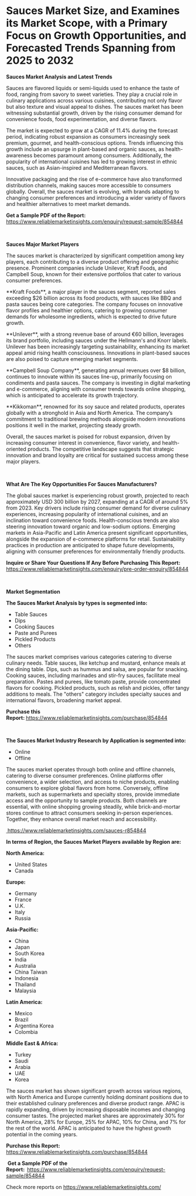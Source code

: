 <p><h1>Sauces Market Size, and Examines its Market Scope, with a Primary Focus on Growth Opportunities, and Forecasted Trends Spanning from 2025 to 2032</h1></p><p><strong>Sauces Market Analysis and Latest Trends</strong></p>
<p><p>Sauces are flavored liquids or semi-liquids used to enhance the taste of food, ranging from savory to sweet varieties. They play a crucial role in culinary applications across various cuisines, contributing not only flavor but also texture and visual appeal to dishes. The sauces market has been witnessing substantial growth, driven by the rising consumer demand for convenience foods, food experimentation, and diverse flavors.</p><p>The market is expected to grow at a CAGR of 11.4% during the forecast period, indicating robust expansion as consumers increasingly seek premium, gourmet, and health-conscious options. Trends influencing this growth include an upsurge in plant-based and organic sauces, as health-awareness becomes paramount among consumers. Additionally, the popularity of international cuisines has led to growing interest in ethnic sauces, such as Asian-inspired and Mediterranean flavors. </p><p>Innovative packaging and the rise of e-commerce have also transformed distribution channels, making sauces more accessible to consumers globally. Overall, the sauces market is evolving, with brands adapting to changing consumer preferences and introducing a wider variety of flavors and healthier alternatives to meet market demands.</p></p>
<p><strong>Get a Sample PDF of the Report:&nbsp;</strong> <a href="https://www.reliablemarketinsights.com/enquiry/request-sample/854844?utm_campaign=2013&utm_medium=2&utm_source=Github&utm_content=ia&utm_term=07042025&utm_id=sauces">https://www.reliablemarketinsights.com/enquiry/request-sample/854844</a></p>
<p>&nbsp;</p>
<p><strong>Sauces Major Market Players</strong></p>
<p><p>The sauces market is characterized by significant competition among key players, each contributing to a diverse product offering and geographic presence. Prominent companies include Unilever, Kraft Foods, and Campbell Soup, known for their extensive portfolios that cater to various consumer preferences.</p><p>**Kraft Foods**, a major player in the sauces segment, reported sales exceeding $26 billion across its food products, with sauces like BBQ and pasta sauces being core categories. The company focuses on innovative flavor profiles and healthier options, catering to growing consumer demands for wholesome ingredients, which is expected to drive future growth.</p><p>**Unilever**, with a strong revenue base of around €60 billion, leverages its brand portfolio, including sauces under the Hellmann's and Knorr labels. Unilever has been increasingly targeting sustainability, enhancing its market appeal amid rising health consciousness. Innovations in plant-based sauces are also poised to capture emerging market segments.</p><p>**Campbell Soup Company**, generating annual revenues over $8 billion, continues to innovate within its sauces line-up, primarily focusing on condiments and pasta sauces. The company is investing in digital marketing and e-commerce, aligning with consumer trends towards online shopping, which is anticipated to accelerate its growth trajectory.</p><p>**Kikkoman**, renowned for its soy sauce and related products, operates globally with a stronghold in Asia and North America. The company’s commitment to traditional brewing methods alongside modern innovations positions it well in the market, projecting steady growth.</p><p>Overall, the sauces market is poised for robust expansion, driven by increasing consumer interest in convenience, flavor variety, and health-oriented products. The competitive landscape suggests that strategic innovation and brand loyalty are critical for sustained success among these major players.</p></p>
<p>&nbsp;</p>
<p><strong>What Are The Key Opportunities For Sauces Manufacturers?</strong></p>
<p><p>The global sauces market is experiencing robust growth, projected to reach approximately USD 300 billion by 2027, expanding at a CAGR of around 5% from 2023. Key drivers include rising consumer demand for diverse culinary experiences, increasing popularity of international cuisines, and an inclination toward convenience foods. Health-conscious trends are also steering innovation toward organic and low-sodium options. Emerging markets in Asia-Pacific and Latin America present significant opportunities, alongside the expansion of e-commerce platforms for retail. Sustainability practices in production are anticipated to shape future developments, aligning with consumer preferences for environmentally friendly products.</p></p>
<p><strong>Inquire or Share Your Questions If Any Before Purchasing This Report:</strong> <a href="https://www.reliablemarketinsights.com/enquiry/pre-order-enquiry/854844?utm_campaign=2013&utm_medium=2&utm_source=Github&utm_content=ia&utm_term=07042025&utm_id=sauces">https://www.reliablemarketinsights.com/enquiry/pre-order-enquiry/854844</a></p>
<p>&nbsp;</p>
<p><strong>Market Segmentation</strong></p>
<p><strong>The Sauces Market Analysis by types is segmented into:</strong></p>
<p><ul><li>Table Sauces</li><li>Dips</li><li>Cooking Sauces</li><li>Paste and Purees</li><li>Pickled Products</li><li>Others</li></ul></p>
<p><p>The sauces market comprises various categories catering to diverse culinary needs. Table sauces, like ketchup and mustard, enhance meals at the dining table. Dips, such as hummus and salsa, are popular for snacking. Cooking sauces, including marinades and stir-fry sauces, facilitate meal preparation. Pastes and purees, like tomato paste, provide concentrated flavors for cooking. Pickled products, such as relish and pickles, offer tangy additions to meals. The "others" category includes specialty sauces and international flavors, broadening market appeal.</p></p>
<p><strong>Purchase this Report:&nbsp;</strong><a href="https://www.reliablemarketinsights.com/purchase/854844?utm_campaign=2013&utm_medium=2&utm_source=Github&utm_content=ia&utm_term=07042025&utm_id=sauces">https://www.reliablemarketinsights.com/purchase/854844</a></p>
<p>&nbsp;</p>
<p><strong>The Sauces Market Industry Research by Application is segmented into:</strong></p>
<p><ul><li>Online</li><li>Offline</li></ul></p>
<p><p>The sauces market operates through both online and offline channels, catering to diverse consumer preferences. Online platforms offer convenience, a wider selection, and access to niche products, enabling consumers to explore global flavors from home. Conversely, offline markets, such as supermarkets and specialty stores, provide immediate access and the opportunity to sample products. Both channels are essential, with online shopping growing steadily, while brick-and-mortar stores continue to attract consumers seeking in-person experiences. Together, they enhance overall market reach and accessibility.</p></p>
<p><a href="https://www.reliablemarketinsights.com/sauces-r854844?utm_campaign=2013&utm_medium=2&utm_source=Github&utm_content=ia&utm_term=07042025&utm_id=sauces">&nbsp;https://www.reliablemarketinsights.com/sauces-r854844</a></p>
<p><strong>In terms of Region, the Sauces Market Players available by Region are:</strong></p>
<p>
    <p> <strong> North America: </strong>
        <ul>
            <li>United States</li>
            <li>Canada</li>
        </ul>
        </p> 
    <p> <strong> Europe: </strong>
        <ul>
            <li>Germany</li>
            <li>France</li>
            <li>U.K.</li>
            <li>Italy</li>
            <li>Russia</li>
        </ul>
        </p> 
    <p> <strong> Asia-Pacific: </strong>
        <ul>
            <li>China</li>
            <li>Japan</li>
            <li>South Korea</li>
            <li>India</li>
            <li>Australia</li>
            <li>China Taiwan</li>
            <li>Indonesia</li>
            <li>Thailand</li>
            <li>Malaysia</li>
        </ul>
        </p> 
    <p> <strong> Latin America: </strong>
        <ul>
            <li>Mexico</li>
            <li>Brazil</li>
            <li>Argentina Korea</li>
            <li>Colombia</li>
        </ul>
        </p> 
    <p> <strong> Middle East & Africa: </strong>
        <ul>
            <li>Turkey</li>
            <li>Saudi</li>
            <li>Arabia</li>
            <li>UAE</li>
            <li>Korea</li>
        </ul>
    </p>
    </p>
<p><p>The sauces market has shown significant growth across various regions, with North America and Europe currently holding dominant positions due to their established culinary preferences and diverse product range. APAC is rapidly expanding, driven by increasing disposable incomes and changing consumer tastes. The projected market shares are approximately 30% for North America, 28% for Europe, 25% for APAC, 10% for China, and 7% for the rest of the world. APAC is anticipated to have the highest growth potential in the coming years.</p></p>
<p><strong>Purchase this Report: </strong><a href="https://www.reliablemarketinsights.com/purchase/854844?utm_campaign=2013&utm_medium=2&utm_source=Github&utm_content=ia&utm_term=07042025&utm_id=sauces">https://www.reliablemarketinsights.com/purchase/854844</a></p>
<p>&nbsp;<strong>Get a Sample PDF of the Report:&nbsp;&nbsp;</strong><a href="https://www.reliablemarketinsights.com/enquiry/request-sample/854844?utm_campaign=2013&utm_medium=2&utm_source=Github&utm_content=ia&utm_term=07042025&utm_id=sauces">https://www.reliablemarketinsights.com/enquiry/request-sample/854844</a></p>
<p><strong></strong></p>
<p>Check more reports on <a href="https://www.reliablemarketinsights.com/?utm_campaign=2013&utm_medium=2&utm_source=Github&utm_content=ia&utm_term=07042025&utm_id=sauces">https://www.reliablemarketinsights.com/</a></p>